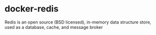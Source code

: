 # docker-redis
Redis is an open source (BSD licensed), in-memory data structure store, used as a database, cache, and message broker
